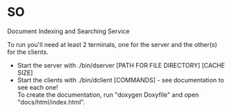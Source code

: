 # SO
Document Indexing and Searching Service  
  
To run you'll need at least 2 terminals, one for the server and the other(s) for the clients.  
- Start the server with ./bin/dserver [PATH FOR FILE DIRECTORY] [CACHE SIZE]  
- Start the clients with ./bin/dclient [COMMANDS] - see documentation to see each one!  
To create the documentation, run "doxygen Doxyfile" and open "docs/html/index.html".  
